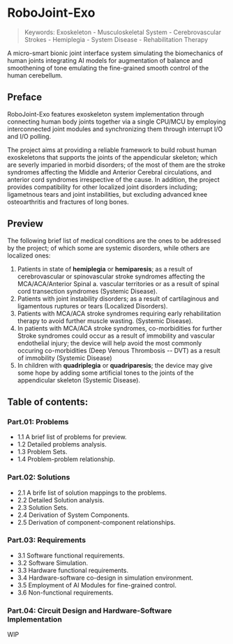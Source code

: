 # RoboJoint-Exo
> Keywords: Exoskeleton - Musculoskeletal System - Cerebrovascular Strokes - Hemiplegia - System Disease - Rehabilitation Therapy

A micro-smart bionic joint interface system simulating the biomechanics of human joints integrating AI models for augmentation of balance and smoothening of tone emulating the fine-grained smooth control of the human cerebellum.

## Preface
RoboJoint-Exo features exoskeleton system implementation through connecting human body joints together via a single CPU/MCU by employing interconnected joint modules and synchronizing them through interrupt I/O and I/O polling.

The project aims at providing a reliable framework to build robust human exoskeletons that supports the joints of the appendicular skeleton; which are severly imparied in morbid disorders; of the most of them are the stroke syndromes affecting the Middle and Anterior Cerebral circulations, and anterior cord syndromes irrespective of the cause. In addition, the project provides compatibility for other localized joint disorders including; ligametnous tears and joint instabilities, but excluding advanced knee osteoarthritis and fractures of long bones.

## Preview
The following brief list of medical conditions are the ones to be addressed by the project; of which some are systemic disorders, while others are localized ones:
1) Patients in state of **hemiplegia** or **hemiparesis**; as a result of cerebrovascular or spinovascular stroke syndromes affecting the MCA/ACA/Anterior Spinal a. vascular territories or as a result of spinal cord transection syndromes (Systemic Disease).
2) Patients with joint instability disorders; as a result of cartilaginous and ligamentous ruptures or tears (Localized Disorders).
3) Patients with MCA/ACA stroke syndromes requiring early rehabilitation therapy to avoid further muscle wasting. (Systemic Disease).
4) In patients with MCA/ACA stroke syndromes, co-morbidities for further Stroke syndromes could occur as a result of immobility and vascular endothelial injury; the device will help avoid the most commonly occuring co-morbidities (Deep Venous Thrombosis -- DVT) as a result of immobility (Systemic Disease)
5) In children with **quadriplegia** or **quadriparesis**; the device may give some hope by adding some artificial tones to the joints of the appendicular skeleton (Systemic Disease).

## Table of contents:
### Part.01: Problems 
  * 1.1 A brief list of problems for preview.
  * 1.2 Detailed problems analysis.
  * 1.3 Problem Sets.
  * 1.4 Problem-problem relationship.
### Part.02: Solutions
  * 2.1 A brife list of solution mappings to the problems.
  * 2.2 Detailed Solution analysis.
  * 2.3 Solution Sets.
  * 2.4 Derivation of System Components.
  * 2.5 Derivation of component-component relationships.
### Part.03: Requirements
  * 3.1 Software functional requirements.
  * 3.2 Software Simulation.
  * 3.3 Hardware functional requirements.
  * 3.4 Hardware-software co-design in simulation environment.
  * 3.5 Employment of AI Modules for fine-grained control.
  * 3.6 Non-functional requirements.
### Part.04: Circuit Design and Hardware-Software Implementation
WIP

